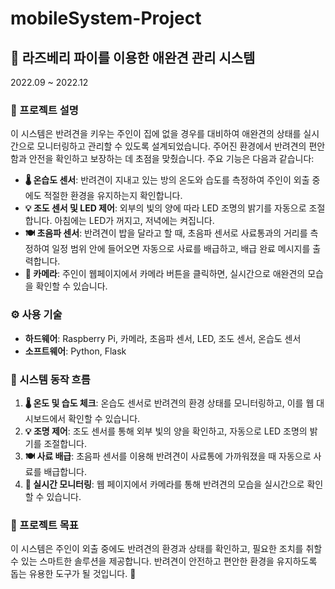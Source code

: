 # mobileSystem-Project

## 🐾 라즈베리 파이를 이용한 애완견 관리 시스템
2022.09 ~ 2022.12

### 📜 프로젝트 설명
이 시스템은 반려견을 키우는 주인이 집에 없을 경우를 대비하여 애완견의 상태를 실시간으로 모니터링하고 관리할 수 있도록 설계되었습니다. 주어진 환경에서 반려견의 편안함과 안전을 확인하고 보장하는 데 초점을 맞췄습니다. 주요 기능은 다음과 같습니다:

- **🌡️ 온습도 센서**: 반려견이 지내고 있는 방의 온도와 습도를 측정하여 주인이 외출 중에도 적절한 환경을 유지하는지 확인합니다.
- **💡 조도 센서 및 LED 제어**: 외부의 빛의 양에 따라 LED 조명의 밝기를 자동으로 조절합니다. 아침에는 LED가 꺼지고, 저녁에는 켜집니다.
- **🍽️ 초음파 센서**: 반려견이 밥을 달라고 할 때, 초음파 센서로 사료통과의 거리를 측정하여 일정 범위 안에 들어오면 자동으로 사료를 배급하고, 배급 완료 메시지를 출력합니다.
- **📸 카메라**: 주인이 웹페이지에서 카메라 버튼을 클릭하면, 실시간으로 애완견의 모습을 확인할 수 있습니다.

### ⚙️ 사용 기술
- **하드웨어**: Raspberry Pi, 카메라, 초음파 센서, LED, 조도 센서, 온습도 센서
- **소프트웨어**: Python, Flask

### 🔄 시스템 동작 흐름
1. **🌡️ 온도 및 습도 체크**: 온습도 센서로 반려견의 환경 상태를 모니터링하고, 이를 웹 대시보드에서 확인할 수 있습니다.
2. **💡 조명 제어**: 조도 센서를 통해 외부 빛의 양을 확인하고, 자동으로 LED 조명의 밝기를 조절합니다.
3. **🍽️ 사료 배급**: 초음파 센서를 이용해 반려견이 사료통에 가까워졌을 때 자동으로 사료를 배급합니다.
4. **📸 실시간 모니터링**: 웹 페이지에서 카메라를 통해 반려견의 모습을 실시간으로 확인할 수 있습니다.

### 🎯 프로젝트 목표
이 시스템은 주인이 외출 중에도 반려견의 환경과 상태를 확인하고, 필요한 조치를 취할 수 있는 스마트한 솔루션을 제공합니다. 반려견이 안전하고 편안한 환경을 유지하도록 돕는 유용한 도구가 될 것입니다. 🐶
